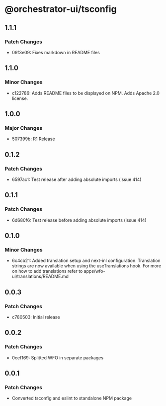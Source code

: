 # @orchestrator-ui/tsconfig

## 1.1.1

### Patch Changes

- 09f3e09: Fixes markdown in README files

## 1.1.0

### Minor Changes

- c122786: Adds README files to be displayed on NPM. Adds Apache 2.0 license.

## 1.0.0

### Major Changes

- 507399b: R1 Release

## 0.1.2

### Patch Changes

- 6597ac1: Test release after adding absolute imports (issue 414)

## 0.1.1

### Patch Changes

- 6d680f6: Test release before adding absolute imports (issue 414)

## 0.1.0

### Minor Changes

- 6c4cb21: Added translation setup and next-inl configuration. Translation strings are now available when using the useTranslations hook. For more on how to add translations refer to apps/wfo-ui/translations/README.md

## 0.0.3

### Patch Changes

- c780503: Initial release

## 0.0.2

### Patch Changes

- 0cef169: Splitted WFO in separate packages

## 0.0.1

### Patch Changes

- Converted tsconfig and eslint to standalone NPM package
